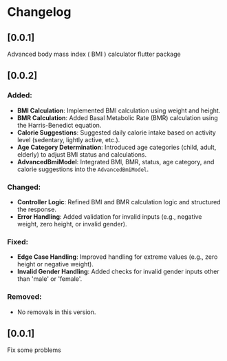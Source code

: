 # Changelog

## [0.0.1]
Advanced body mass index ( BMI ) calculator flutter package 

## [0.0.2]
### Added:
- **BMI Calculation**: Implemented BMI calculation using weight and height.
- **BMR Calculation**: Added Basal Metabolic Rate (BMR) calculation using the Harris-Benedict equation.
- **Calorie Suggestions**: Suggested daily calorie intake based on activity level (sedentary, lightly active, etc.).
- **Age Category Determination**: Introduced age categories (child, adult, elderly) to adjust BMI status and calculations.
- **AdvancedBmiModel**: Integrated BMI, BMR, status, age category, and calorie suggestions into the `AdvancedBmiModel`.

### Changed:
- **Controller Logic**: Refined BMI and BMR calculation logic and structured the response.
- **Error Handling**: Added validation for invalid inputs (e.g., negative weight, zero height, or invalid gender).

### Fixed:
- **Edge Case Handling**: Improved handling for extreme values (e.g., zero height or negative weight).
- **Invalid Gender Handling**: Added checks for invalid gender inputs other than 'male' or 'female'.

### Removed:
- No removals in this version.

## [0.0.1]
Fix some problems